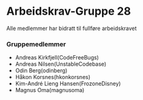 # Arbeidskrav-Gruppe 28

Alle medlemmer har bidratt til fullføre arbeidskravet

### Gruppemedlemmer
- Andreas Kirkfjell(CodeFreeBugs)
- Andreas Nilsen(UnstableCodebase)
- Odin Berg(odinberg)
- Håkon Korsnes(hkonkorsnes)
- Kim-André Lieng Hansen(FrozoneDisney)
- Magnus Oma(magnusoma)
